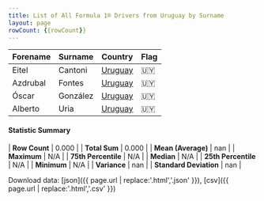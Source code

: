 ```yaml
---
title: List of All Formula 1® Drivers from Uruguay by Surname
layout: page
rowCount: {{rowCount}}
---
```


| Forename | Surname | Country | Flag |
|--|--|--|--|
| Eitel | Cantoni | [Uruguay](/f1/countries/uruguay) | 🇺🇾 |
| Azdrubal | Fontes | [Uruguay](/f1/countries/uruguay) | 🇺🇾 |
| Óscar | González | [Uruguay](/f1/countries/uruguay) | 🇺🇾 |
| Alberto | Uria | [Uruguay](/f1/countries/uruguay) | 🇺🇾 |

#### Statistic Summary

| **Row Count** | 0.000 |
| **Total Sum** | 0.000 |
| **Mean (Average)** | nan |
| **Maximum** | N/A |
| **75th Percentile** | N/A |
| **Median** | N/A |
| **25th Percentile** | N/A |
| **Minimum** | N/A |
| **Variance** | nan |
| **Standard Deviation** | nan |

Download data: [json]({{ page.url | replace:'.html','.json' }}), [csv]({{ page.url | replace:'.html','.csv' }})
